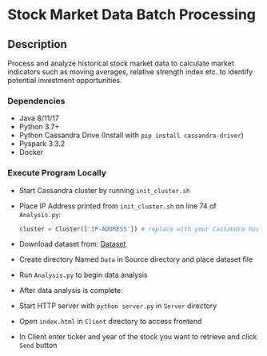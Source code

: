 # Stock Market Data Batch Processing

## Description

Process and analyze historical stock market data to calculate market indicators such as moving averages, relative strength index etc. to identify potential investment opportunities.

### Dependencies

 - Java 8/11/17
 - Python 3.7+
 - Python Cassandra Drive (Install with `pip install cassandra-driver`)
 - Pyspark 3.3.2
 - Docker

### Execute Program Locally

- Start Cassandra cluster by running `init_cluster.sh`
- Place IP Address printed from `init_cluster.sh` on line 74 of `Analysis.py`:

  ```python
  cluster = Cluster(['IP-ADDRESS']) # replace with your Cassandra host IP
  ```

- Download dataset from: [Dataset](https://drive.google.com/drive/folders/1KWJ0vnp4ezD54BtjWUgHAHs13wPE1-w_)
- Create directory Named `Data` in Source directory and place dataset file
- Run `Analysis.py` to begin data analysis
- After data analysis is complete:
- Start HTTP server with `python server.py` in `Server` directory
- Open `index.html` in `Client` directory to access frontend
- In Client enter ticker and year of the stock you want to retrieve and click `Send` button
